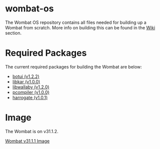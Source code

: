 # wombat-os
The Wombat OS repository contains all files needed for building up a Wombat from scratch. More info on building this can be found in the [Wiki](https://github.com/kipr/wombat-os/wiki) section.

# Required Packages
The current required packages for building the Wombat are below:
- [botui (v1.2.2)](https://github.com/kipr/botui/releases/tag/v1.2.2)
- [libkar (v1.0.0)](https://github.com/kipr/libkar/releases/tag/v1.0.0)
- [libwallaby (v1.2.0)](https://github.com/kipr/libwallaby/releases/tag/v1.2.0)
- [pcompiler (v1.0.0)](https://github.com/kipr/pcompiler/releases/tag/v1.0.0)
- [harrogate (v1.0.1)](https://github.com/kipr/harrogate/releases/tag/v1.0.1)

# Image
The Wombat is on v31.1.2.

[Wombat v31.1.1 Image](http://files.kipr.org/wombat/Wombat_v31.1.2.img)

